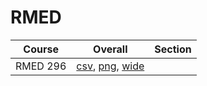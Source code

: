 # RMED

| Course | Overall | Section |
| ------ | ------- | ------- |
| RMED 296 | [csv](https://github.com/UCSD-Historical-Enrollment-Data/2024Summer3/blob/main/overall/RMED%20296.csv), [png](https://raw.githubusercontent.com/UCSD-Historical-Enrollment-Data/2024Summer3/main/plot_overall/RMED%20296.png), [wide](https://raw.githubusercontent.com/UCSD-Historical-Enrollment-Data/2024Summer3/main/plot_overall_wide/RMED%20296.png) |  |
